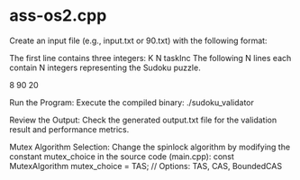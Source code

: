 # ass-os2.cpp
Create an input file (e.g., input.txt or 90.txt) with the following format:

The first line contains three integers: K N taskInc
The following N lines each contain N integers representing the Sudoku puzzle.

8 90 20
[<Sudoku grid data...>](<Sudoku grid data...>)

Run the Program:
Execute the compiled binary:
./sudoku_validator

Review the Output:
Check the generated output.txt file for the validation result and performance metrics.

Mutex Algorithm Selection:
Change the spinlock algorithm by modifying the constant mutex_choice in the source code (main.cpp):
const MutexAlgorithm mutex_choice = TAS; // Options: TAS, CAS, BoundedCAS

